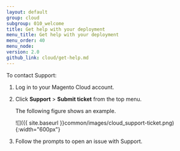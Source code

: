 ```yaml
---
layout: default
group: cloud
subgroup: 010_welcome
title: Get help with your deployment
menu_title: Get help with your deployment
menu_order: 40
menu_node: 
version: 2.0
github_link: cloud/get-help.md
---
```


To contact Support:

1.	Log in to your Magento Cloud account.
2.	Click **Support** > **Submit ticket** from the top menu.

	The following figure shows an example.

	![]({{ site.baseurl }}common/images/cloud_support-ticket.png){:width="600px"}
1.	Follow the prompts to open an issue with Support.

